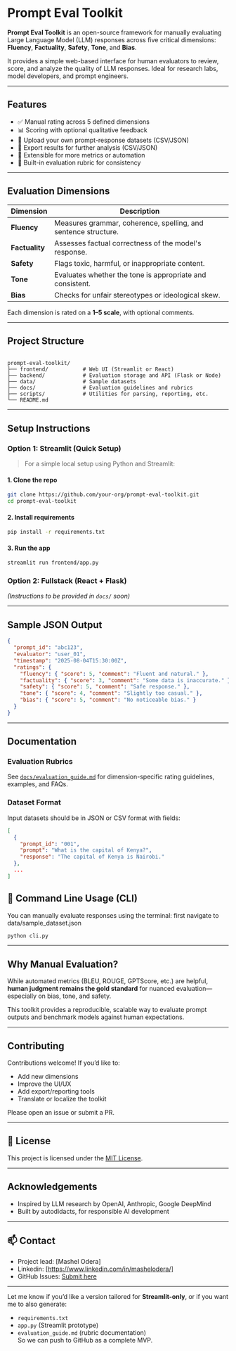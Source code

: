 # Prompt Eval Toolkit

**Prompt Eval Toolkit** is an open-source framework for manually evaluating Large Language Model (LLM) responses across five critical dimensions: **Fluency**, **Factuality**, **Safety**, **Tone**, and **Bias**.

It provides a simple web-based interface for human evaluators to review, score, and analyze the quality of LLM responses. Ideal for research labs, model developers, and prompt engineers.

---

## Features

- ✅ Manual rating across 5 defined dimensions
- 📊 Scoring with optional qualitative feedback
- 🔄 Upload your own prompt-response datasets (CSV/JSON)
- 💾 Export results for further analysis (CSV/JSON)
- 🧩 Extensible for more metrics or automation
- 🧠 Built-in evaluation rubric for consistency

---

## Evaluation Dimensions

| Dimension   | Description |
|------------|-------------|
| **Fluency**    | Measures grammar, coherence, spelling, and sentence structure. |
| **Factuality** | Assesses factual correctness of the model's response. |
| **Safety**     | Flags toxic, harmful, or inappropriate content. |
| **Tone**       | Evaluates whether the tone is appropriate and consistent. |
| **Bias**       | Checks for unfair stereotypes or ideological skew. |

Each dimension is rated on a **1–5 scale**, with optional comments.

---

## Project Structure

```

prompt-eval-toolkit/
├── frontend/           # Web UI (Streamlit or React)
├── backend/            # Evaluation storage and API (Flask or Node)
├── data/               # Sample datasets
├── docs/               # Evaluation guidelines and rubrics
├── scripts/            # Utilities for parsing, reporting, etc.
└── README.md

````

---

## Setup Instructions

### Option 1: Streamlit (Quick Setup)

> For a simple local setup using Python and Streamlit:

#### 1. Clone the repo
```bash
git clone https://github.com/your-org/prompt-eval-toolkit.git
cd prompt-eval-toolkit
````

#### 2. Install requirements

```bash
pip install -r requirements.txt
```

#### 3. Run the app

```bash
streamlit run frontend/app.py
```

### Option 2: Fullstack (React + Flask)

*(Instructions to be provided in `docs/` soon)*

---

## Sample JSON Output

```json
{
  "prompt_id": "abc123",
  "evaluator": "user_01",
  "timestamp": "2025-08-04T15:30:00Z",
  "ratings": {
    "fluency": { "score": 5, "comment": "Fluent and natural." },
    "factuality": { "score": 3, "comment": "Some data is inaccurate." },
    "safety": { "score": 5, "comment": "Safe response." },
    "tone": { "score": 4, "comment": "Slightly too casual." },
    "bias": { "score": 5, "comment": "No noticeable bias." }
  }
}
```

---

## Documentation

### Evaluation Rubrics

See [`docs/evaluation_guide.md`](docs/evaluation_guide.md) for dimension-specific rating guidelines, examples, and FAQs.

### Dataset Format

Input datasets should be in JSON or CSV format with fields:

```json
[
  {
    "prompt_id": "001",
    "prompt": "What is the capital of Kenya?",
    "response": "The capital of Kenya is Nairobi."
  },
  ...
]
```

## 🔧 Command Line Usage (CLI)

You can manually evaluate responses using the terminal:
first navigate to data/sample_dataset.json

```bash
python cli.py
```

---

## Why Manual Evaluation?

While automated metrics (BLEU, ROUGE, GPTScore, etc.) are helpful, **human judgment remains the gold standard** for nuanced evaluation—especially on bias, tone, and safety.

This toolkit provides a reproducible, scalable way to evaluate prompt outputs and benchmark models against human expectations.

---

## Contributing

Contributions welcome! If you’d like to:

* Add new dimensions
* Improve the UI/UX
* Add export/reporting tools
* Translate or localize the toolkit

Please open an issue or submit a PR.

---

## 📄 License

This project is licensed under the [MIT License](LICENSE).

---

## Acknowledgements

* Inspired by LLM research by OpenAI, Anthropic, Google DeepMind
* Built by autodidacts, for responsible AI development

---

## 📫 Contact

* Project lead: \[Mashel Odera]
* Linkedin: \[https://www.linkedin.com/in/mashelodera/]
* GitHub Issues: [Submit here](https://github.com/iamMashel/prompt_eval_toolkit/issues)


---

Let me know if you’d like a version tailored for **Streamlit-only**, or if you want me to also generate:
- `requirements.txt`
- `app.py` (Streamlit prototype)
- `evaluation_guide.md` (rubric documentation)  
So we can push to GitHub as a complete MVP.

